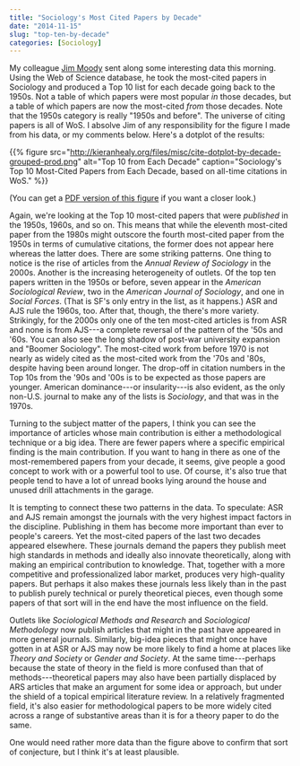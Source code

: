 ```yaml
---
title: "Sociology's Most Cited Papers by Decade"
date: "2014-11-15"
slug: "top-ten-by-decade"
categories: [Sociology]
---
```


My colleague [Jim Moody](http://www.soc.duke.edu/~jmoody77/) sent along some interesting data this morning. Using the Web of Science database, he took the most-cited papers in Sociology and produced a Top 10 list for each decade going back to the 1950s. Not a table of which papers were most popular *in* those decades, but a table of which papers are now the most-cited *from* those decades. Note that the 1950s category is really "1950s and before". The universe of citing papers is all of WoS. I absolve Jim of any responsibility for the figure I made from his data, or my comments below. Here's a dotplot of the results:

{{% figure src="http://kieranhealy.org/files/misc/cite-dotplot-by-decade-grouped-prod.png" alt="Top 10 from Each Decade" caption="Sociology's Top 10 Most-Cited Papers from Each Decade, based on all-time citations in WoS." %}}

(You can get a [PDF version of this figure](http://kieranhealy.org/files/misc/cite-dotplot-by-decade-grouped-prod.pdf) if you want a closer look.) 

Again, we're looking at the Top 10 most-cited papers that were *published* in the 1950s, 1960s, and so on. This means that while the eleventh most-cited paper from the 1980s might outscore the fourth most-cited paper from the 1950s in terms of cumulative citations, the former does not appear here whereas the latter does. There are some striking patterns. One thing to notice is the rise of articles from the _Annual Review of Sociology_ in the 2000s. Another is the increasing heterogeneity of outlets. Of the top ten papers written in the 1950s or before, seven appear in the *American Sociological Review*, two in the *American Journal of Sociology*, and one in *Social Forces*. (That is SF's only entry in the list, as it happens.) ASR and AJS rule the 1960s, too. After that, though, the there's more variety. Strikingly, for the 2000s only one of the ten most-cited articles is from ASR and none is from AJS---a complete reversal of the pattern of the '50s and '60s.  You can also see the long shadow of post-war university expansion and "Boomer Sociology". The most-cited work from before 1970 is not nearly as widely cited as the most-cited work from the '70s and '80s, despite having been around longer. The drop-off in citation numbers in the Top 10s from the '90s and '00s is to be expected as those papers are younger. American dominance---or insularity---is also evident, as the only non-U.S. journal to make any of the lists is *Sociology*, and that was in the 1970s.

Turning to the subject matter of the papers, I think you can see the
importance of articles whose main contribution is either a
methodological technique or a big idea. There are fewer papers where a
specific empirical finding is the main contribution. If you want to
hang in there as one of the most-remembered papers from your decade,
it seems, give people a good concept to work with or a powerful tool
to use. Of course, it's also true that people tend to have a lot of
unread books lying around the house and unused drill attachments in
the garage. 

It is tempting to connect these two patterns in the data. To
speculate: ASR and AJS remain amongst the journals with the very
highest impact factors in the discipline. Publishing in them has
become more important than ever to people's careers. Yet the
most-cited papers of the last two decades appeared elsewhere. These
journals demand the papers they publish meet high standards in methods
and ideally also innovate theoretically, along with making an
empirical contribution to knowledge. That, together with a more
competitive and professionalized labor market, produces very
high-quality papers. But perhaps it also makes these journals less
likely than in the past to publish purely technical or purely
theoretical pieces, even though some papers of that sort will in the
end have the most influence on the field.

Outlets like *Sociological Methods and Research* and *Sociological
Methodology* now publish articles that might in the past have appeared
in more general journals. Similarly, big-idea pieces that might once
have gotten in at ASR or AJS may now be more likely to find a home at
places like *Theory and Society* or *Gender and Society*. At the same
time---perhaps because the state of theory in the field is more
confused than that of methods---theoretical papers may also have been
partially displaced by ARS articles that make an argument for some
idea or approach, but under the shield of a topical empirical
literature review. In a relatively fragmented field, it's also easier
for methodological papers to be more widely cited across a range of
substantive areas than it is for a theory paper to do the same.

One would need rather more data than the figure above to confirm that
sort of conjecture, but I think it's at least plausible.




